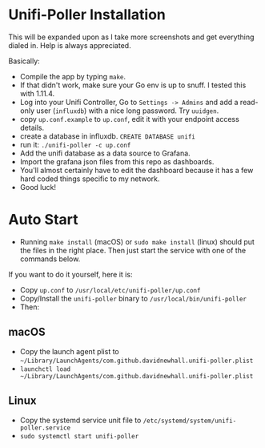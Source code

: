 # Unifi-Poller Installation

This will be expanded upon as I take more screenshots and get everything dialed in. Help is always appreciated.

Basically:
- Compile the app by typing `make`.
- If that didn't work, make sure your Go env is up to snuff. I tested this with 1.11.4.
- Log into your Unifi Controller, Go to `Settings -> Admins` and add a read-only user (`influxdb`) with a nice long password. Try `uuidgen`.
- copy `up.conf.example` to `up.conf`, edit it with your endpoint access details. 
- create a database in influxdb. `CREATE DATABASE unifi`
- run it: `./unifi-poller -c up.conf`
- Add the unifi database as a data source to Grafana.
- Import the grafana json files from this repo as dashboards.
- You'll almost certainly have to edit the dashboard because it has a few hard coded things specific to my network.
- Good luck!

# Auto Start
- Running `make install` (macOS) or `sudo make install` (linux) should put the files in the right place. Then just start the service with one of the commands below. 

If you want to do it yourself, here it is:
- Copy `up.conf` to `/usr/local/etc/unifi-poller/up.conf`
- Copy/Install the `unifi-poller` binary to `/usr/local/bin/unifi-poller`
- Then:

## macOS
- Copy the launch agent plist to `~/Library/LaunchAgents/com.github.davidnewhall.unifi-poller.plist`
- `launchctl load ~/Library/LaunchAgents/com.github.davidnewhall.unifi-poller.plist`

## Linux
- Copy the systemd service unit file to `/etc/systemd/system/unifi-poller.service`
- `sudo systemctl start unifi-poller`